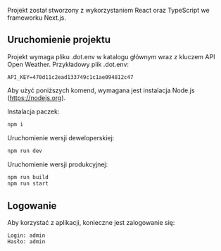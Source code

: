 Projekt został stworzony z wykorzystaniem React oraz TypeScript we frameworku Next.js.

## Uruchomienie projektu

Projekt wymaga pliku .dot.env w katalogu głównym wraz z kluczem API Open Weather. Przykładowy plik .dot.env:
```
API_KEY=470d11c2ead133749c1c1ae094812c47
```

Aby użyć poniższych komend, wymagana jest instalacja Node.js (https://nodejs.org).

Instalacja paczek:

```bash
npm i
```

Uruchomienie wersji deweloperskiej:
```bash
npm run dev
```

Uruchomienie wersji produkcyjnej:
```bash
npm run build
npm run start
```
## Logowanie

Aby korzystać z aplikacji, konieczne jest zalogowanie się:
```
Login: admin
Hasło: admin
```
